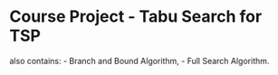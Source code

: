 # Course Project - Tabu Search for TSP
also contains:
	- Branch and Bound Algorithm,
	- Full Search Algorithm.
